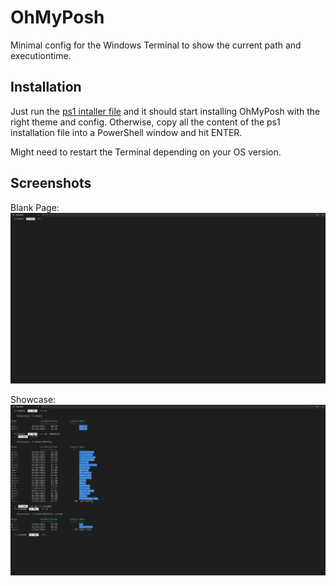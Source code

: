 # OhMyPosh

Minimal config for the Windows Terminal to show the current path and executiontime.

## Installation

Just run the [ps1 intaller file](./installer.ps1) and it should start installing OhMyPosh with the right theme and config.
Otherwise, copy all the content of the ps1 installation file into a PowerShell window and hit ENTER.

Might need to restart the Terminal depending on your OS version.

## Screenshots

Blank Page:
![App Screenshot](./screenshots/BlankPage.png?raw=true "Main Page")

Showcase:
![App Screenshot](./screenshots/Showcase.png?raw=true "FullAppDisplay")
